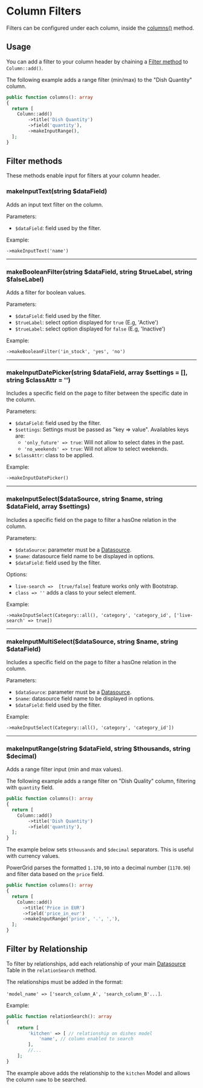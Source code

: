 # Column Filters

Filters can be configured under each column, inside the [columns()](https://livewire-powergrid.docsforge.com/main/columns/) method.

## Usage

You can add a filter to your column header by chaining a [Filter method](#filter-methods) to `Column::add()`.

The following example adds a range filter (min/max) to the "Dish Quantity" column.

```php
public function columns(): array
{
  return [
    Column::add()
        ->title('Dish Quantity')
        ->field('quantity'),
        ->makeInputRange(),
  ];
}
```

## Filter methods

These methods enable input for filters at your column header.

### makeInputText(string $dataField)

Adds an input text filter on the column.

Parameters:

- `$dataField`: field used by the filter.

Example:

`->makeInputText('name')`

---

### makeBooleanFilter(string $dataField, string $trueLabel, string $falseLabel)

Adds a filter for boolean values.

Parameters:

- `$dataField`: field used by the filter.
- `$trueLabel`: select option displayed for `true` (E.g, 'Active')
- `$trueLabel`: select option displayed for `false` (E.g, 'Inactive')

Example:

`->makeBooleanFilter('in_stock', 'yes', 'no')`

---

### makeInputDatePicker(string $dataField, array $settings = [], string $classAttr = '')

Includes a specific field on the page to filter between the specific date in the column.

Parameters:

- `$dataField`: field used by the filter.
- `$settings`: Settings must be passed as "key => value". Availables keys are:
  - `'only_future' => true`: Will not allow to select dates in the past.
  - `'no_weekends' => true`: Will not allow to select weekends.
- `$classAttr`: class to be applied.

Example:

`->makeInputDatePicker()`

---

### makeInputSelect($dataSource, string $name, string $dataField, array $settings)

Includes a specific field on the page to filter a hasOne relation in the column.

Parameters:

- `$dataSource`: parameter must be a [Datasource](https://livewire-powergrid.docsforge.com/main/datasource/).
- `$name`: datasource field name to be displayed in options.
- `$dataField`: field used by the filter.

Options:

- `live-search =>  [true/false]` feature works only with Bootstrap.
- `class => ''` adds a class to your select element.

Example:

`->makeInputSelect(Category::all(), 'category', 'category_id', ['live-search' => true])`

---

### makeInputMultiSelect($dataSource, string $name, string $dataField)

Includes a specific field on the page to filter a hasOne relation in the column.

Parameters:

- `$dataSource`: parameter must be a [Datasource](https://livewire-powergrid.docsforge.com/main/datasource/).
- `$name`: datasource field name to be displayed in options.
- `$dataField`: field used by the filter.

Example:

`->makeInputSelect(Category::all(), 'category', 'category_id'])`

---

### makeInputRange(string $dataField, string $thousands, string $decimal)

Adds a range filter input (min and max values).

The following example adds a range filter on "Dish Quality" column, filtering with `quantity` field.

```php
public function columns(): array
{
  return [
    Column::add()
        ->title('Dish Quantity')
        ->field('quantity'),
  ];
}
```

The example below sets `$thousands` and `$decimal` separators. This is useful with currency values.

PowerGrid parses the formatted `1.170,90` into a decimal number (`1170.90`) and filter data based on the `price` field.

```php
public function columns(): array
{
  return [
    Column::add()
      ->title('Price in EUR')
      ->field('price_in_eur')
      ->makeInputRange('price', '.', ','),
  ];
}
```

## Filter by Relationship

To filter by relationships, add each relationship of your main [Datasource](https://livewire-powergrid.docsforge.com/main/datasource/) Table in the `relationSearch` method.

The relationships must be added in the format:

`'model_name' => ['search_column_A', 'search_column_B'...]`.

Example:  

```php
public function relationSearch(): array
{
    return [
        'kitchen' => [ // relationship on dishes model
            'name', // column enabled to search
        ],
        //...
    ];
}
```

The example above adds the relationship to the `kitchen`  Model and allows the column `name` to be searched.
